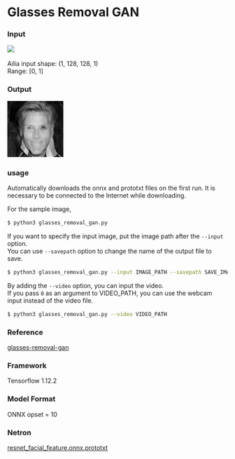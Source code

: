 # Glasses Removal GAN

### Input
<img src='test.png' width='320px'>

Ailia input shape: (1, 128, 128, 1)  
Range: [0, 1]

### Output
![Result_image](output.png)



### usage
Automatically downloads the onnx and prototxt files on the first run.
It is necessary to be connected to the Internet while downloading.

For the sample image,
``` bash
$ python3 glasses_removal_gan.py 
```

If you want to specify the input image, put the image path after the `--input` option.  
You can use `--savepath` option to change the name of the output file to save.
```bash
$ python3 glasses_removal_gan.py --input IMAGE_PATH --savepath SAVE_IMAGE_PATH
```

By adding the `--video` option, you can input the video.   
If you pass `0` as an argument to VIDEO_PATH, you can use the webcam input instead of the video file.
```bash
$ python3 glasses_removal_gan.py --video VIDEO_PATH
```

### Reference
[glasses-removal-gan](https://github.com/lecomte/glasses-removal-gan)

### Framework
Tensorflow 1.12.2

### Model Format
ONNX opset = 10

### Netron

[resnet_facial_feature.onnx.prototxt](https://lutzroeder.github.io/netron/?url=https://storage.googleapis.com/ailia-models/glasses_removal_gan/glasses_removal_gan.onnx.prototxt)
